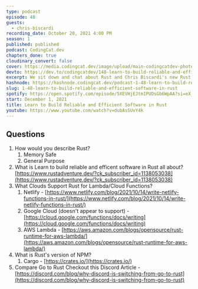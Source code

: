 ```yaml
---
type: podcast
episode: 48
guests:
  - chris-biscardi
recording_date: October 20, 2021 4:00 PM
season: 1
published: published
podcast: CodingCat.dev
chapters_done: true
cloudinary_convert: false
cover: https://media.codingcat.dev/image/upload/main-codingcatdev-photo/Learn_to_Build_Reliable_and_Efficient_Software_in_Rust.png
devto: https://dev.to/codingcatdev/148-learn-to-build-reliable-and-efficient-software-in-rust-3enn
excerpt: We sit down and chat about Rust and Chris Biscardi's new Rust workshop, Rust Adventure.
hashnode: https://hashnode.codingcat.dev/podcast-1-48-learn-to-build-reliable-and-efficient-software-in-rust
slug: 1-48-learn-to-build-reliable-and-efficient-software-in-rust
spotify: https://open.spotify.com/episode/5XEVHjEJtmIPUDsGb6WpAA?si=eX_QkBMeRBSQSHhyi_zIHA
start: December 1, 2021
title: Learn to Build Reliable and Efficient Software in Rust
youtube: https://www.youtube.com/watch?v=dubAsSUvY4k
---
```


## Questions

1. How would you describe Rust?
   1. Memory Safe
   2. General Purpose
2. What is Learn to build reliable and efficent software in Rust all about?
   [https://www.rustadventure.dev/?ck_subscriber_id=1138053038](https://www.rustadventure.dev/?ck_subscriber_id=1138053038)
3. What Clouds Support Rust for Lambda/Cloud Functions?
   1. Netlify - [https://www.netlify.com/blog/2021/10/14/write-netlify-functions-in-rust/](https://www.netlify.com/blog/2021/10/14/write-netlify-functions-in-rust/)
   2. Google Cloud (doesn't appear to support) - [https://cloud.google.com/functions/docs/writing](https://cloud.google.com/functions/docs/writing)
   3. AWS Lambda - [https://aws.amazon.com/blogs/opensource/rust-runtime-for-aws-lambda/](https://aws.amazon.com/blogs/opensource/rust-runtime-for-aws-lambda/)
4. What is Rust's version of NPM?
   1. Cargo - [https://crates.io/](https://crates.io/)
5. Compare Go to Rust
   Checkout this Discord Article - [https://discord.com/blog/why-discord-is-switching-from-go-to-rust](https://discord.com/blog/why-discord-is-switching-from-go-to-rust)
